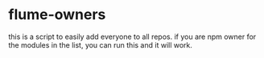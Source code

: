 # flume-owners

this is a script to easily add everyone to all repos.
if you are npm owner for the modules in the list,
you can run this and it will work.
